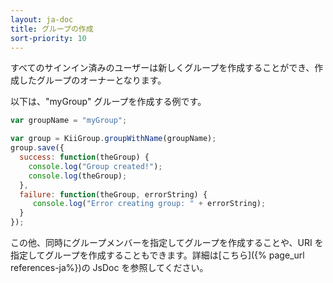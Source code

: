 ```yaml
---
layout: ja-doc
title: グループの作成
sort-priority: 10
---
```

すべてのサインイン済みのユーザーは新しくグループを作成することができ、作成したグループのオーナーとなります。

以下は、"myGroup" グループを作成する例です。 

```javascript
var groupName = "myGroup";

var group = KiiGroup.groupWithName(groupName);
group.save({
  success: function(theGroup) {
    console.log("Group created!");
    console.log(theGroup);
  },
  failure: function(theGroup, errorString) {
     console.log("Error creating group: " + errorString);
  }
});
```

この他、同時にグループメンバーを指定してグループを作成することや、URI を指定してグループを作成することもできます。詳細は[こちら]({% page_url references-ja%})の JsDoc を参照してください。
